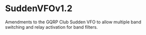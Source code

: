 # SuddenVFOv1.2
Amendments to the GQRP Club Sudden VFO to allow multiple band switching and relay activation for band filters.

